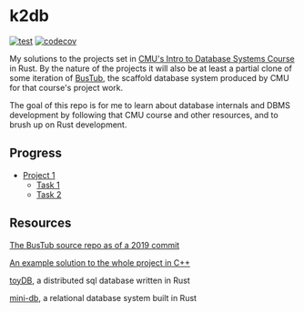 # k2db

[![test](https://github.com/k2bd/k2db/actions/workflows/test.yml/badge.svg)](https://github.com/k2bd/k2db/actions/workflows/test.yml)
[![codecov](https://codecov.io/github/k2bd/k2db/branch/main/graph/badge.svg?token=382UJPD1KY)](https://codecov.io/github/k2bd/k2db)

My solutions to the projects set in [CMU's Intro to Database Systems Course](https://www.youtube.com/playlist?list=PLSE8ODhjZXjbohkNBWQs_otTrBTrjyohi) in Rust.
By the nature of the projects it will also be at least a partial clone of some iteration of [BusTub](https://github.com/cmu-db/bustub), the scaffold database system produced by CMU for that course's project work.

The goal of this repo is for me to learn about database internals and DBMS development by following that CMU course and other resources, and to brush up on Rust development.

## Progress

- [Project 1](https://15445.courses.cs.cmu.edu/fall2019/project1/)
  - [Task 1](src/dbms/buffer/replacer/clock_replacer.rs)
  - [Task 2](src/dbms/buffer/pool_manager/buffer_pool_manager.rs)


## Resources

[The BusTub source repo as of a 2019 commit](https://github.com/cmu-db/bustub/tree/feaf3245bc9e09f4e51e57279f342915f5592674)

[An example solution to the whole project in C++](https://github.com/Sorosliu1029/Database-Systems/tree/master)

[toyDB](https://github.com/erikgrinaker/toydb), a distributed sql database written in Rust

[mini-db](https://github.com/kw7oe/mini-db), a relational database system built in Rust
